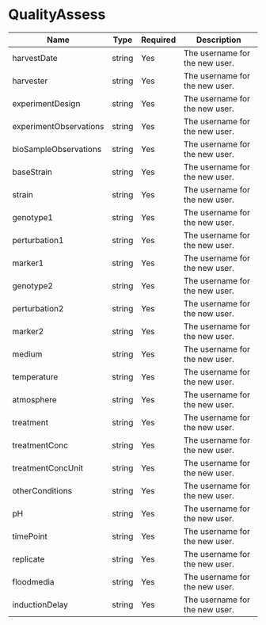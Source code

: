 # QualityAssess

Name                     | Type  | Required  | Description
-------------------------|-------|-----------|--------------------------------
harvestDate              | string | Yes      | The username for the new user.
harvester                | string | Yes      | The username for the new user.
experimentDesign         | string | Yes      | The username for the new user.
experimentObservations   | string | Yes      | The username for the new user.
bioSampleObservations    | string | Yes      | The username for the new user.
baseStrain               | string | Yes      | The username for the new user.
strain                   | string | Yes      | The username for the new user.
genotype1                | string | Yes      | The username for the new user.
perturbation1            | string | Yes      | The username for the new user.
marker1                  | string | Yes      | The username for the new user.
genotype2                | string | Yes      | The username for the new user.
perturbation2            | string | Yes      | The username for the new user.
marker2                  | string | Yes      | The username for the new user.
medium                   | string | Yes      | The username for the new user.
temperature              | string | Yes      | The username for the new user.
atmosphere               | string | Yes      | The username for the new user.
treatment                | string | Yes      | The username for the new user.
treatmentConc            | string | Yes      | The username for the new user.
treatmentConcUnit        | string | Yes      | The username for the new user.
otherConditions          | string | Yes      | The username for the new user.
pH                       | string | Yes      | The username for the new user.
timePoint                | string | Yes      | The username for the new user.
replicate                | string | Yes      | The username for the new user.
floodmedia               | string | Yes      | The username for the new user.
inductionDelay           | string | Yes      | The username for the new user.
